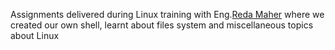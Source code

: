 Assignments delivered during Linux training with Eng.[Reda Maher](https://www.linkedin.com/in/redamaher/) where we created our own shell, learnt about files system and miscellaneous topics about Linux
